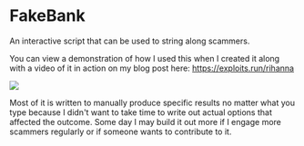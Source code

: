 # FakeBank
An interactive script that can be used to string along scammers.

You can view a demonstration of how I used this when I created it along with a video of it in action on my blog post here:
https://exploits.run/rihanna

![](https://i.imgur.com/vCLBIrQ.png)

Most of it is written to manually produce specific results no matter what you type because I didn't want to take time to write out actual options that affected the outcome. Some day I may build it out more if I engage more scammers regularly or if someone wants to contribute to it. 

